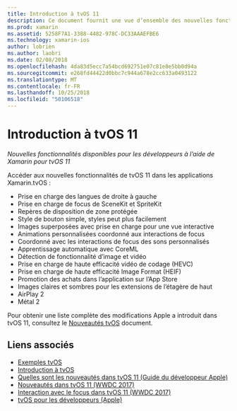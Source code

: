 ```yaml
---
title: Introduction à tvOS 11
description: Ce document fournit une vue d’ensemble des nouvelles fonctionnalités disponibles pour les développeurs Xamarin dans tvOS 11 et des liens vers les notes de publication d’Apple.
ms.prod: xamarin
ms.assetid: 5258F7A1-3388-4482-978C-DC33AAAEFBE6
ms.technology: xamarin-ios
author: lobrien
ms.author: laobri
ms.date: 02/08/2018
ms.openlocfilehash: 4da83d5ecc7a54bcd692751e07c81e8e5bb0d94a
ms.sourcegitcommit: e268fd44422d0bbc7c944a678e2cc633a0493122
ms.translationtype: MT
ms.contentlocale: fr-FR
ms.lasthandoff: 10/25/2018
ms.locfileid: "50106518"
---
```

# <a name="introduction-to-tvos-11"></a>Introduction à tvOS 11

_Nouvelles fonctionnalités disponibles pour les développeurs à l’aide de Xamarin pour tvOS 11_

Accéder aux nouvelles fonctionnalités de tvOS 11 dans les applications Xamarin.tvOS :

- Prise en charge des langues de droite à gauche 
- Prise en charge de focus de SceneKit et SpriteKit
- Repères de disposition de zone protégée 
- Style de bouton simple, styles peut plus facilement
- Images superposées avec prise en charge pour une vue interactive
- Animations personnalisées coordonné aux interactions de focus
- Coordonné avec les interactions de focus des sons personnalisés
- Apprentissage automatique avec CoreML
- Détection de fonctionnalité d’image et vidéo
- Prise en charge de haute efficacité vidéo de codage (HEVC)
- Prise en charge de haute efficacité Image Format (HEIF)
- Promotion des achats dans l’application sur l’App Store
- Images claires et sombres pour les extensions de l’étagère de haut
- AirPlay 2
- Métal 2

Pour obtenir une liste complète des modifications Apple a introduit dans tvOS 11, consultez le [Nouveautés tvOS](https://developer.apple.com/library/content/releasenotes/General/WhatsNewinTVOS/Articles/tvOS_11_0.html) document.

## <a name="related-links"></a>Liens associés

- [Exemples tvOS](https://developer.xamarin.com/samples/tvos/all/)
- [Introduction à tvOS](~/ios/tvos/index.md)
- [Quelles sont les nouveautés dans tvOS 11 (Guide du développeur Apple)](https://developer.apple.com/library/content/releasenotes/General/WhatsNewinTVOS/Articles/tvOS_11_0.html)
- [Nouveautés dans tvOS 11 (WWDC 2017)](https://developer.apple.com/videos/play/wwdc2017/209/)
- [Interaction avec le focus dans tvOS 11 (WWDC 2017)](https://developer.apple.com/videos/play/wwdc2017/224/)
- [tvOS pour les développeurs (Apple)](https://developer.apple.com/tvos/)
